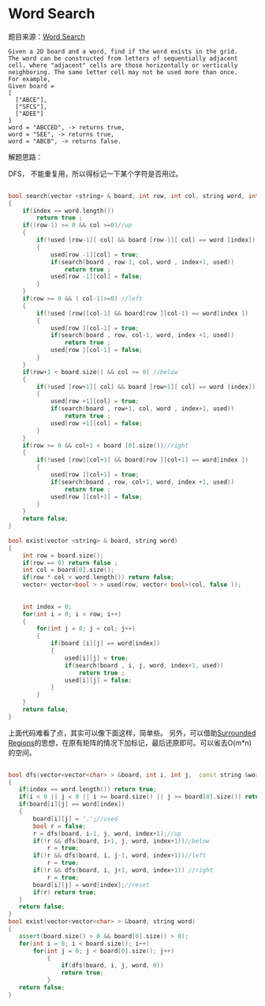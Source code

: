 # Word Search

题目来源：[Word Search](https://oj.leetcode.com/problems/word-search/)

>
	Given a 2D board and a word, find if the word exists in the grid.
	The word can be constructed from letters of sequentially adjacent cell, where "adjacent" cells are those horizontally or vertically neighboring. The same letter cell may not be used more than once.
	For example,
	Given board =
	[
	  ["ABCE"],
	  ["SFCS"],
	  ["ADEE"]
	]
	word = "ABCCED", -> returns true,
	word = "SEE", -> returns true,
	word = "ABCB", -> returns false.

解题思路：

DFS， 不能重复用，所以得标记一下某个字符是否用过。

```cpp
	
bool search(vector <string> & board, int row, int col, string word, int index, vector<vector <bool>> & used)
{
    if(index == word.length())
        return true ;
    if((row-1) >= 0 && col >=0)//up
    {
        if(!used [row-1][ col] && board [row-1][ col] == word [index])
        {
            used[row -1][col] = true;
            if(search(board , row-1, col, word , index+1, used))
                return true ;
            used[row -1][col] = false;
        }
    }
    if(row >= 0 && ( col-1)>=0) //left
    {
        if(!used [row][col-1] && board[row ][col-1] == word[index ])
        {
            used[row ][col-1] = true;
            if(search(board , row, col-1, word, index +1, used))
                return true ;
            used[row ][col-1] = false;
        }
    }
    if(row+1 < board.size() && col >= 0) //below
    {
        if(!used [row+1][ col] && board [row+1][ col] == word [index])
        {
            used[row +1][col] = true;
            if(search(board , row+1, col, word , index+1, used))
                return true ;
            used[row +1][col] = false;
        }
    }
    if(row >= 0 && col+1 < board [0].size())//right
    {
        if(!used [row][col+1] && board[row ][col+1] == word[index ])
        {
            used[row ][col+1] = true;
            if(search(board , row, col+1, word, index +1, used))
                return true ;
            used[row ][col+1] = false;
        }
    }
    return false;
}
 
bool exist(vector <string> & board, string word)
{
    int row = board.size();
    if(row == 0) return false ;
    int col = board[0].size();
    if(row * col < word.length()) return false;
    vector< vector<bool > > used(row, vector< bool>(col, false ));
	
	
    int index = 0;
    for(int i = 0; i < row; i++)
    {
        for(int j = 0; j < col; j++)
        {
            if(board [i][j] == word[index])
            {
                used[i][j] = true;
                if(search(board , i, j, word, index+1, used))
                    return true ;
                used[i][j] = false;
            }
        }
    }
    return false;
}
```

上面代码难看了点，其实可以像下面这样，简单些。 另外，可以借助[Surrounded Regions](./surrounded-regions.html)的思想，在原有矩阵的情况下加标记，最后还原即可。可以省去O(m*n)的空间。

```cpp
	
bool dfs(vector<vector<char> > &board, int i, int j,  const string &word, int index)
{
   if(index == word.length()) return true;
   if(i < 0 || j < 0 || i >= board.size() || j >= board[0].size()) return false;
   if(board[i][j] == word[index])
   {
       board[i][j] = '.';//used
       bool r = false;
       r = dfs(board, i-1, j, word, index+1);//up
       if(!r && dfs(board, i+1, j, word, index+1))//below
           r = true;
       if(!r && dfs(board, i, j-1, word, index+1))//left
           r = true;
       if(!r && dfs(board, i, j+1, word, index+1)) //right
           r = true;
       board[i][j] = word[index];//reset
       if(r) return true;
   }
   return false;
}
bool exist(vector<vector<char> > &board, string word) 
{
   assert(board.size() > 0 && board[0].size() > 0);
   for(int i = 0; i < board.size(); i++)
       for(int j = 0; j < board[0].size(); j++)
           {
               if(dfs(board, i, j, word, 0))
               return true;
           }   
   return false;
}
```

